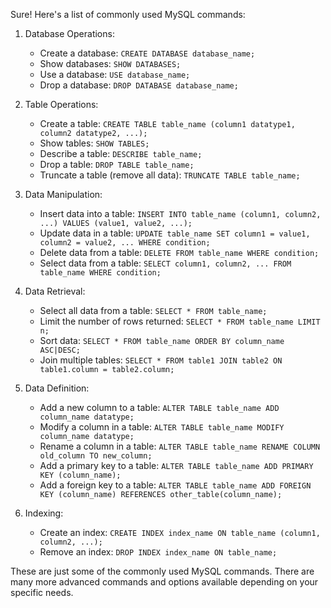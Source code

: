 Sure! Here's a list of commonly used MySQL commands:

1. Database Operations:

   - Create a database: `CREATE DATABASE database_name;`
   - Show databases: `SHOW DATABASES;`
   - Use a database: `USE database_name;`
   - Drop a database: `DROP DATABASE database_name;`

2. Table Operations:

   - Create a table: `CREATE TABLE table_name (column1 datatype1, column2 datatype2, ...);`
   - Show tables: `SHOW TABLES;`
   - Describe a table: `DESCRIBE table_name;`
   - Drop a table: `DROP TABLE table_name;`
   - Truncate a table (remove all data): `TRUNCATE TABLE table_name;`

3. Data Manipulation:

   - Insert data into a table: `INSERT INTO table_name (column1, column2, ...) VALUES (value1, value2, ...);`
   - Update data in a table: `UPDATE table_name SET column1 = value1, column2 = value2, ... WHERE condition;`
   - Delete data from a table: `DELETE FROM table_name WHERE condition;`
   - Select data from a table: `SELECT column1, column2, ... FROM table_name WHERE condition;`

4. Data Retrieval:

   - Select all data from a table: `SELECT * FROM table_name;`
   - Limit the number of rows returned: `SELECT * FROM table_name LIMIT n;`
   - Sort data: `SELECT * FROM table_name ORDER BY column_name ASC|DESC;`
   - Join multiple tables: `SELECT * FROM table1 JOIN table2 ON table1.column = table2.column;`

5. Data Definition:

   - Add a new column to a table: `ALTER TABLE table_name ADD column_name datatype;`
   - Modify a column in a table: `ALTER TABLE table_name MODIFY column_name datatype;`
   - Rename a column in a table: `ALTER TABLE table_name RENAME COLUMN old_column TO new_column;`
   - Add a primary key to a table: `ALTER TABLE table_name ADD PRIMARY KEY (column_name);`
   - Add a foreign key to a table: `ALTER TABLE table_name ADD FOREIGN KEY (column_name) REFERENCES other_table(column_name);`

6. Indexing:
   - Create an index: `CREATE INDEX index_name ON table_name (column1, column2, ...);`
   - Remove an index: `DROP INDEX index_name ON table_name;`

These are just some of the commonly used MySQL commands. There are many more advanced commands and options available depending on your specific needs.
